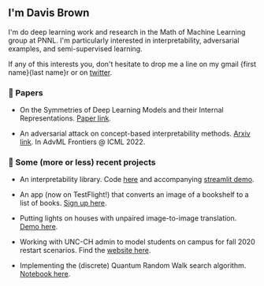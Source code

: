 ## I'm Davis Brown

I'm do deep learning work and research in the Math of Machine Learning group at PNNL. I'm particularly interested in interpretability, adversarial examples, and semi-supervised learning.

If any of this interests you, don't hesitate to drop me a line on my gmail {first name}{last name}r or on [twitter](https://twitter.com/davisbrownr).

### 📝 Papers
- On the Symmetries of Deep Learning Models and their Internal Representations. [Paper link](https://arxiv.org/abs/2205.14258).
 
- An adversarial attack on concept-based interpretability methods. [Arxiv link](https://arxiv.org/abs/2110.07120). In AdvML Frontiers @ ICML 2022.

### 🔨 Some (more or less) recent projects

- An interpretability library. Code [here](https://github.com/pnnl/DeepDataProfiler) and accompanying [streamlit demo](https://share.streamlit.io/pnnl/deepdataprofiler/frontend/main_streamlit.py).

- An app (now on TestFlight!) that converts an image of a bookshelf to a list of books. [Sign up here](https://lookshelf.app/).

- Putting lights on houses with unpaired image-to-image translation. [Demo here](https://share.streamlit.io/davisrbr/holiday-lights/main/main.py).

- Working with UNC-CH admin to model students on campus for fall 2020 restart scenarios. Find the [website here](https://davisrbr.github.io/fall2020unc/).

- Implementing the (discrete) Quantum Random Walk search algorithm. [Notebook here](https://github.com/nickk124/quantumsearch/blob/master/random_walk_search.ipynb).
